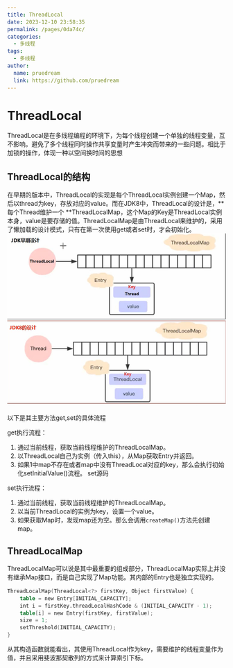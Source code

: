 ```yaml
---
title: ThreadLocal
date: 2023-12-10 23:58:35
permalink: /pages/0da74c/
categories:
  - 多线程
tags:
  - 多线程
author: 
  name: pruedream
  link: https://github.com/pruedream
---
```


# ThreadLocal

ThreadLocal是在多线程编程的环境下，为每个线程创建一个单独的线程变量，互不影响。避免了多个线程同时操作共享变量时产生冲突而带来的一些问题。相比于加锁的操作，体现一种以空间换时间的思想

## ThreadLocal的结构

在早期的版本中，ThreadLocal的实现是每个ThreadLocal实例创建一个Map，然后以thread为key，存放对应的value。而在JDK8中，ThreadLocal的设计是，**每个Thread维护一个 **ThreadLocalMap，这个Map的Key是ThreadLocal实例本身，value是要存储的值。ThreadLocalMap是由ThreadLocal来维护的，采用了懒加载的设计模式，只有在第一次使用get或者set时，才会初始化。
![img](https://raw.githubusercontent.com/pruedream/PictureBed/main/image/2910022-20230901173316451-945842724.png)

以下是其主要方法get,set的具体流程

get执行流程：

1. 通过当前线程，获取当前线程维护的ThreadLocalMap。
2. 以ThreadLocal自己为实例（传入this），从Map获取Entry并返回。
3. 如果1中map不存在或者map中没有ThreadLocal对应的key，那么会执行初始化setInitialValue()流程。
   set源码

set执行流程：

1. 通过当前线程，获取当前线程维护的ThreadLocalMap。
2. 以当前ThreadLocal的实例为key，设置一个value。
3. 如果获取Map时，发现map还为空。那么会调用`createMap()`方法先创建map。

## ThreadLocalMap

ThreadLocalMap可以说是其中最重要的组成部分，ThreadLocalMap实际上并没有继承Map接口，而是自己实现了Map功能。其内部的Entry也是独立实现的。

```verilog
ThreadLocalMap(ThreadLocal<?> firstKey, Object firstValue) {
    table = new Entry[INITIAL_CAPACITY];
    int i = firstKey.threadLocalHashCode & (INITIAL_CAPACITY - 1);
    table[i] = new Entry(firstKey, firstValue);
    size = 1;
    setThreshold(INITIAL_CAPACITY);
}
```

从其构造函数就能看出，其使用ThreadLocal作为key，需要维护的线程变量作为值，并且采用斐波那契散列的方式来计算索引下标。